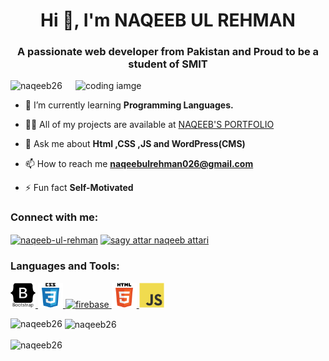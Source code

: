 <h1 align="center">Hi 👋, I'm NAQEEB UL REHMAN</h1>
<h3 align="center">A passionate web developer from Pakistan and Proud to be a student of SMIT</h3>

<img align="right"  width="400" margin-top="50px" src="https://i.pinimg.com/originals/81/17/8b/81178b47a8598f0c81c4799f2cdd4057.gif" alt="coding iamge"/>

<p align="left"> <img src="https://komarev.com/ghpvc/?username=naqeeb26&label=Profile%20views&color=0e75b6&style=flat" alt="naqeeb26" /> </p>

- 🌱 I’m currently learning **Programming Languages.**

- 👨‍💻 All of my projects are available at  [NAQEEB'S PORTFOLIO](https://naqeeb-s-portfolio-26.web.app/)

- 💬 Ask me about **Html ,CSS ,JS and WordPress(CMS)**

- 📫 How to reach me **naqeebulrehman026@gmail.com**

- ⚡ Fun fact **Self-Motivated**

<h3 align="left">Connect with me:</h3>
<p align="left">
<a href="https://linkedin.com/in/naqeeb-ul-rehman" target="blank"><img align="center" src="https://raw.githubusercontent.com/rahuldkjain/github-profile-readme-generator/master/src/images/icons/Social/linked-in-alt.svg" alt="naqeeb-ul-rehman" height="30" width="40" /></a>
<a href="https://fb.com/sagy attar naqeeb attari" target="blank"><img align="center" src="https://raw.githubusercontent.com/rahuldkjain/github-profile-readme-generator/master/src/images/icons/Social/facebook.svg" alt="sagy attar naqeeb attari" height="30" width="40" /></a>
</p>

<h3 align="left">Languages and Tools:</h3>
<p align="left"><a href="https://getbootstrap.com" target="_blank" rel="noreferrer"> <img src="https://raw.githubusercontent.com/devicons/devicon/master/icons/bootstrap/bootstrap-plain-wordmark.svg" alt="bootstrap" width="40" height="40"/> </a> <a href="https://www.w3schools.com/css/" target="_blank" rel="noreferrer"> <img src="https://raw.githubusercontent.com/devicons/devicon/master/icons/css3/css3-original-wordmark.svg" alt="css3" width="40" height="40"/> </a> <a href="https://firebase.google.com/" target="_blank" rel="noreferrer"> <img src="https://www.vectorlogo.zone/logos/firebase/firebase-icon.svg" alt="firebase" width="40" height="40"/> </a> <a href="https://www.w3.org/html/" target="_blank" rel="noreferrer"> <img src="https://raw.githubusercontent.com/devicons/devicon/master/icons/html5/html5-original-wordmark.svg" alt="html5" width="40" height="40"/> </a> <a href="https://developer.mozilla.org/en-US/docs/Web/JavaScript" target="_blank" rel="noreferrer"> <img src="https://raw.githubusercontent.com/devicons/devicon/master/icons/javascript/javascript-original.svg" alt="javascript" width="40" height="40"/> </a> </p>

<p><img align="left" src="https://github-readme-stats.vercel.app/api/top-langs?username=naqeeb26&show_icons=true&locale=en&layout=compact" alt="naqeeb26" /></p>

<p>&nbsp;<img align="center" src="https://github-readme-stats.vercel.app/api?username=naqeeb26&show_icons=true&locale=en" alt="naqeeb26" /></p>

<p><img align="center" src="https://github-readme-streak-stats.herokuapp.com/?user=naqeeb26&" alt="naqeeb26" /></p>
